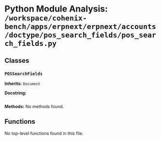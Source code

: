 # Python Module Analysis: `/workspace/cohenix-bench/apps/erpnext/erpnext/accounts/doctype/pos_search_fields/pos_search_fields.py`

## Classes

### `POSSearchFields`
**Inherits:** `Document`


**Docstring:**
```

```

**Methods:**
No methods found.




## Functions

No top-level functions found in this file.
